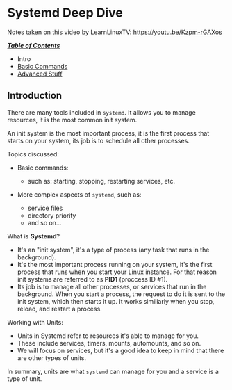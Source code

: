 # Systemd Deep Dive

Notes taken on this video by LearnLinuxTV: https://youtu.be/Kzpm-rGAXos

[***Table of Contents***](../README.md)

- Intro
- [Basic Commands](02-basic-commands.md)
- [Advanced Stuff](03-advanced-stuff.md)

## Introduction

There are many tools included in `systemd`. It allows you to manage resources, it
is the most common init system. 

An init system is the most important process, it is the first process that 
starts on your system, its job is to schedule all other processes. 

Topics discussed:

- Basic commands:
    - such as: starting, stopping, restarting services, etc.

- More complex aspects of `systemd`, such as:
    - service files
    - directory priority
    - and so on...

What is **Systemd**?

- It's an "init system", it's a type of process (any task that runs in the
  background).
- It's the most important process running on your system, it's the first
  process that runs when you start your Linux instance. For that reason
  init systems are referred to as **PID1** (proccess ID #1).
- Its job is to manage all other processes, or services that run in the
  background. When you start a process, the request to do it is sent to the
  init system, which then starts it up. It works similiarly when you stop,
  reload, and restart a process.

Working with Units:
	
- Units in Systemd refer to resources it's able to manage for you.
- These include services, timers, mounts, automounts, and so on.
- We will focus on services, but it's a good idea to keep in mind that there
  are other types of units.

In summary, units are what `systemd` can manage for you and a service is a
type of unit.

